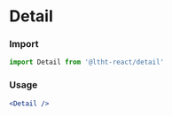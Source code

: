 
# Detail

<!-- STORY -->

### Import

```js
import Detail from '@ltht-react/detail'
```

### Usage

```jsx
<Detail />
```
  
